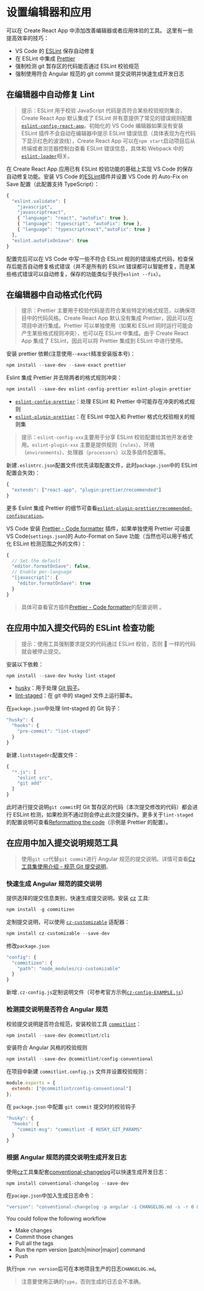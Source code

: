 # 设置编辑器和应用

可以在 Create React App 中添加改善编辑器或者应用体验的工具。 这里有一些提高效率的技巧：

- VS Code 的 [ESLint](https://eslint.org/) 保存自动修复
- 在 ESLint 中集成 [Prettier](https://prettier.io/)
- 强制检测 git 暂存区的代码能否通过 ESLint 校验规范
- 强制使用符合 Angular 规范的 git commit 提交说明并快速生成开发日志

## 在编辑器中自动修复 Lint

> 提示：ESLint 用于校验 JavaScript 代码是否符合某些校验规则集合，Create React App 默认集成了 ESLint 并有意提供了常见的错误规则配置[`eslint-config-react-app`](https://www.npmjs.com/package/eslint-config-react-app)。初始化的 VS Code 编辑器如果没有安装 ESLint 插件不会自动在编辑器中提示 ESLint 错误信息（具体表现为在代码下显示红色的波浪线），Create React App 可以在`npm start`启动项目后从终端或者浏览器控制台查看 ESLint 错误信息，具体和 Webpack 中的[`eslint-loader`](https://github.com/webpack-contrib/eslint-loader)相关。

在 Create React App 应用已有 ESLint 校验功能的基础上实现 VS Code 的保存自动修复功能。安装 VS Code 的[ESLint](https://marketplace.visualstudio.com/items?itemName=dbaeumer.vscode-eslint)插件并设置 VS Code 的 Auto-Fix on Save 配置（此配置支持 TypeScript）：

```javascript
{
  "eslint.validate": [
    "javascript",
    "javascriptreact",
    { "language": "react", "autoFix": true },
    { "language": "typescript", "autoFix": true },
    { "language": "typescriptreact","autoFix": true }
  ],
  "eslint.autoFixOnSave": true
}
```

配置完后可以在 VS Code 中写一些不符合 ESLint 规则的错误格式代码，检查保存后能否自动修复格式错误（并不是所有的 ESLint 错误都可以智能修复，而是某些格式错误可以自动修复，保存的功能类似于执行`eslint --fix`）。

## 在编辑器中自动格式化代码

> 提示：Prettier 主要用于校验代码是否符合某些特定的格式规范，以确保项目中的代码风格。Create React App 默认没有集成 Prettier，因此可以在项目中进行集成。Prettier 可以单独使用（如果和 ESLint 同时运行可能会产生某些格式规则冲突），也可以在 ESLint 中集成。由于 Create React App 集成了 ESLint，因此可以将 Prettier 集成到 ESLint 中进行使用。

安装 prettier 依赖(注意使用`--exact`精准安装版本号)：

```javascript
npm install --save-dev --save-exact prettier
```

Eslint 集成 Prettier 并去除两者的格式规则冲突：

```javascript
npm install --save-dev eslint-config-prettier eslint-plugin-prettier
```

- [`eslint-config-prettier`](https://github.com/prettier/eslint-config-prettier)：处理 ESLint 和 Prettier 中可能存在冲突的格式规则
- [`eslint-plugin-prettier`](https://github.com/prettier/eslint-plugin-prettier)：在 ESLint 中加入和 Prettier 格式化校验相关的规则集

> 提示：`eslint-config-xxx`主要用于分享 ESLint 校验配置给其他开发者使用。`eslint-plugin-xxx` 主要是提供规则（`rules`）、环境（`environments`）、处理器（`processors`）以及多插件配置等。

新建`.eslintrc.json`配置文件(优先读取配置文件，此时`package.json`中的 ESLint 配置会失效)：

```javascript
{
  "extends": ["react-app", "plugin:prettier/recommended"]
}
```

更多 Eslint 集成 Prettier 的细节可查看[`eslint-plugin-prettier/recommended-configuration`](https://github.com/prettier/eslint-plugin-prettier#recommended-configuration)。

VS Code 安装 [Prettier - Code formatter](https://marketplace.visualstudio.com/items?itemName=esbenp.prettier-vscode) 插件，如果单独使用 Prettier 可设置 VS Code(`settings.json`)的 Auto-Format on Save 功能（当然也可以用于格式化 ESLint 检测范围之外的文件）：

```javascript
{
  // Set the default
  "editor.formatOnSave": false,
  // Enable per-language
  "[javascript]": {
    "editor.formatOnSave": true
  }
}
```

> 具体可查看官方插件[Prettier - Code formatter](https://marketplace.visualstudio.com/items?itemName=esbenp.prettier-vscode)的配置说明 。

## 在应用中加入提交代码的 ESLint 检查功能

> 提示：使用工具强制要求提交的代码通过 ESLint 校验，否则 💩 一样的代码就会被停止提交。

安装以下依赖：

```javascript
npm install --save-dev husky lint-staged
```

- [husky](https://github.com/typicode/husky)：用于处理 [Git 钩子](https://git-scm.com/docs/githooks)。
- [lint-staged](https://github.com/okonet/lint-staged)：在 git 中的 staged 文件上运行脚本。

在`package.json`中处理 lint-staged 的 Git 钩子：

```javascript
"husky": {
  "hooks": {
    "pre-commit": "lint-staged"
  }
}
```

新建`.lintstagedrc`配置文件：

```javascript
{
  "*.js": [
    "eslint src",
    "git add"
  ]
}
```

此时进行提交说明`git commit`时 Git 暂存区的代码（本次提交修改的代码）都会进行 ESLint 检测，如果检测不通过则会停止此次提交操作。更多关于`lint-staged`的配置说明可查看[Reformatting the code](https://github.com/okonet/lint-staged#reformatting-the-code)（示例是 Prettier 的配置）。

## 在应用中加入提交说明规范工具

> 使用`git cz`代替`git commit`进行 Angular 规范的提交说明。详情可查看[Cz 工具集使用介绍 - 规范 Git 提交说明](https://juejin.im/post/5cc4694a6fb9a03238106eb9)。

### 快速生成 Angular 规范的提交说明

提供选择的提交信息类别，快速生成提交说明。安装 [cz](https://github.com/commitizen/cz-cli) 工具:

```javascript
npm install -g commitizen
```

定制提交说明，可以使用 [`cz-customizable`](https://github.com/leonardoanalista/cz-customizable) 适配器：

```javascript
npm install cz-customizable --save-dev
```

修改`package.json`

```javascript
"config": {
  "commitizen": {
    "path": "node_modules/cz-customizable"
  }
}
```

新增`.cz-config.js`定制说明文件（可参考官方示例[`cz-config-EXAMPLE.js`](https://github.com/leonardoanalista/cz-customizable/blob/master/cz-config-EXAMPLE.js)）

### 检测提交说明是否符合 Angular 规范

校验提交说明是否符合规范，安装校验工具 [`commitlint`](https://github.com/conventional-changelog/commitlint)：

```javascript
npm install --save-dev @commitlint/cli
```

安装符合 Angular 风格的校验规则

```javascript
npm install --save-dev @commitlint/config-conventional
```

在项目中新建 `commitlint.config.js` 文件并设置校验规则：

```javascript
module.exports = {
  extends: ["@commitlint/config-conventional"]
};
```

在 `package.json` 中配置 `git commit` 提交时的校验钩子

```javascript
"husky": {
  "hooks": {
    "commit-msg": "commitlint -E HUSKY_GIT_PARAMS"
  }
}
```

### 根据 Angular 规范的提交说明生成开发日志

使用[cz](https://github.com/commitizen/cz-cli)工具集配套[conventional-changelog](https://github.com/conventional-changelog/conventional-changelog/tree/master/packages/conventional-changelog)可以快速生成开发日志：

```javascript
npm install conventional-changelog --save-dev
```

在`pacage.json`中加入生成日志命令：

```javascript
"version": "conventional-changelog -p angular -i CHANGELOG.md -s -r 0 && git add CHANGELOG.md"
```

You could follow the following workflow

- Make changes
- Commit those changes
- Pull all the tags
- Run the npm version [patch|minor|major] command
- Push

执行`npm run version`后可在本地项目生产的日志`CHANGELOG.md`。

> 注意要使用正确的`type`，否则生成的日志会不准确。
